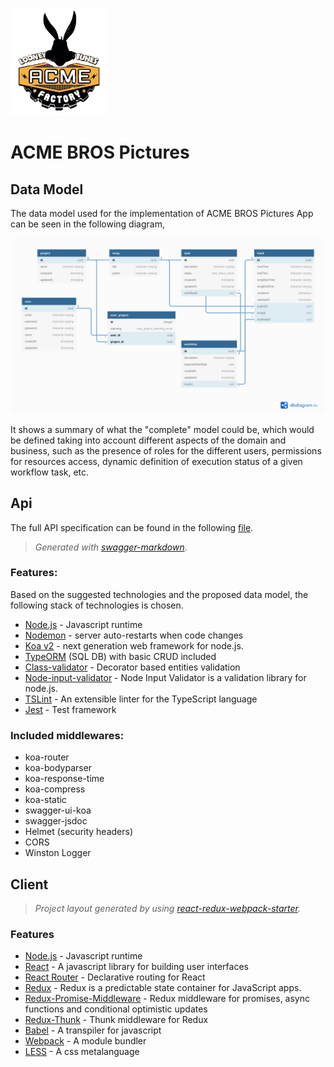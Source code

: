 <span><img width="155" src="./static/logo.png">

# ACME BROS Pictures

## Data Model

The data model used for the implementation of ACME BROS Pictures App can be seen in the following diagram,

![schema](./static/schema.png)

It shows a summary of what the "complete" model could be, which would be defined taking into account different aspects of the domain and business, such as the presence of roles for the different users, permissions for resources access, dynamic definition of execution status of a given workflow task, etc.

## Api

The full API specification can be found in the following [file](./API.md).

> _Generated with [swagger-markdown](https://www.npmjs.com/package/swagger-markdown)_.

### Features:

Based on the suggested technologies and the proposed data model, the following stack of technologies is chosen.

 * [Node.js](https://nodejs.org/en/) - Javascript runtime
 * [Nodemon](https://nodemon.io/) - server auto-restarts when code changes
 * [Koa v2](https://koajs.com/) - next generation web framework for node.js.
 * [TypeORM](https://typeorm.io/) (SQL DB) with basic CRUD included
 * [Class-validator](https://github.com/typestack/class-validator) - Decorator based entities validation
 * [Node-input-validator](https://www.npmjs.com/package/node-input-validator) - Node Input Validator is a validation library for node.js.
 * [TSLint](https://palantir.github.io/tslint/) - An extensible linter for the TypeScript language
 * [Jest](https://jestjs.io/) - Test framework

### Included middlewares:

 * koa-router
 * koa-bodyparser
 * koa-response-time
 * koa-compress
 * koa-static
 * swagger-ui-koa
 * swagger-jsdoc
 * Helmet (security headers)
 * CORS
 * Winston Logger

## Client

> _Project layout generated by using [react-redux-webpack-starter](https://github.com/ulises-jeremias/react-redux-webpack-starter)._

### Features

 * [Node.js](https://nodejs.org/en/) - Javascript runtime
 * [React](https://reactjs.org/) - A javascript library for building user interfaces
 * [React Router](https://reacttraining.com/react-router/) - Declarative routing for React
 * [Redux](https://redux.js.org) - Redux is a predictable state container for JavaScript apps.
 * [Redux-Promise-Middleware](https://github.com/pburtchaell/redux-promise-middleware) - Redux middleware for promises, async functions and conditional optimistic updates
 * [Redux-Thunk](https://github.com/reduxjs/redux-thunk) - Thunk middleware for Redux
 * [Babel](https://babeljs.io/) - A transpiler for javascript
 * [Webpack](https://webpack.js.org/) - A module bundler
 * [LESS](http://lesscss.org/) - A css metalanguage
